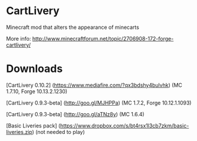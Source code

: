 CartLivery
==========
Minecraft mod that alters the appearance of minecarts

More info: http://www.minecraftforum.net/topic/2706908-172-forge-cartlivery/

Downloads
=========
[CartLivery 0.10.2] (https://www.mediafire.com/?qx3bdshy4bulvhk) (MC 1.7.10, Forge 10.13.2.1230)

[CartLivery 0.9.3-beta] (http://goo.gl/MJHPPa) (MC 1.7.2, Forge 10.12.1.1093)

[CartLivery 0.9.3-beta] (http://goo.gl/aTNz8y) (MC 1.6.4)

[Basic Liveries pack] (https://www.dropbox.com/s/bt4rsx1l3cb7zkm/basic-liveries.zip) (not needed to play)
